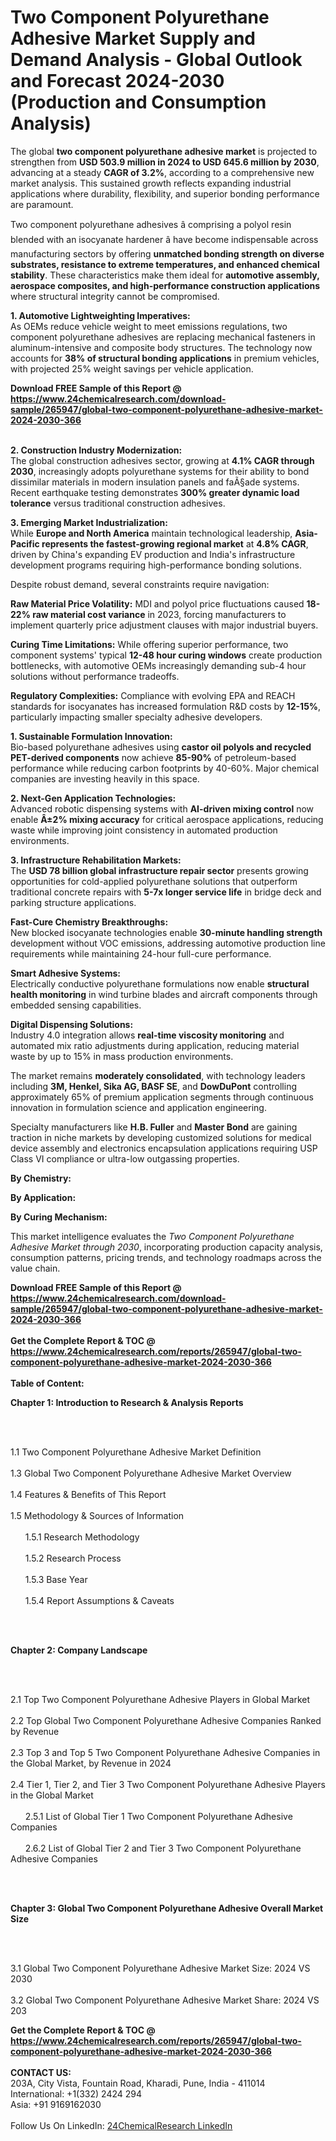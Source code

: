 <h1>Two Component Polyurethane Adhesive Market Supply and Demand Analysis - Global Outlook and Forecast 2024-2030 (Production and Consumption Analysis)</h1><p>The global <strong>two component polyurethane adhesive market</strong> is projected to strengthen from <strong>USD 503.9 million in 2024 to USD 645.6 million by 2030</strong>, advancing at a steady <strong>CAGR of 3.2%</strong>, according to a comprehensive new market analysis. This sustained growth reflects expanding industrial applications where durability, flexibility, and superior bonding performance are paramount.</p><p>Two component polyurethane adhesives â comprising a polyol resin blended with an isocyanate hardener â have become indispensable across manufacturing sectors by offering <strong>unmatched bonding strength on diverse substrates, resistance to extreme temperatures, and enhanced chemical stability</strong>. These characteristics make them ideal for <strong>automotive assembly, aerospace composites, and high-performance construction applications</strong> where structural integrity cannot be compromised.</p><p><strong>1. Automotive Lightweighting Imperatives:</strong><br>
As OEMs reduce vehicle weight to meet emissions regulations, two component polyurethane adhesives are replacing mechanical fasteners in aluminum-intensive and composite body structures. The technology now accounts for <strong>38% of structural bonding applications</strong> in premium vehicles, with projected 25% weight savings per vehicle application.</p><div><b>Download FREE Sample of this Report @ 
            <a href="https://www.24chemicalresearch.com/download-sample/265947/global-two-component-polyurethane-adhesive-market-2024-2030-366">
            https://www.24chemicalresearch.com/download-sample/265947/global-two-component-polyurethane-adhesive-market-2024-2030-366</a></b></div><br><p><strong>2. Construction Industry Modernization:</strong><br>
The global construction adhesives sector, growing at <strong>4.1% CAGR through 2030</strong>, increasingly adopts polyurethane systems for their ability to bond dissimilar materials in modern insulation panels and faÃ§ade systems. Recent earthquake testing demonstrates <strong>300% greater dynamic load tolerance</strong> versus traditional construction adhesives.</p><p><strong>3. Emerging Market Industrialization:</strong><br>
While <strong>Europe and North America</strong> maintain technological leadership, <strong>Asia-Pacific represents the fastest-growing regional market</strong> at <strong>4.8% CAGR</strong>, driven by China's expanding EV production and India's infrastructure development programs requiring high-performance bonding solutions.</p><p>Despite robust demand, several constraints require navigation:</p><p><strong>Raw Material Price Volatility:</strong> MDI and polyol price fluctuations caused <strong>18-22% raw material cost variance</strong> in 2023, forcing manufacturers to implement quarterly price adjustment clauses with major industrial buyers.</p><p><strong>Curing Time Limitations:</strong> While offering superior performance, two component systems' typical <strong>12-48 hour curing windows</strong> create production bottlenecks, with automotive OEMs increasingly demanding sub-4 hour solutions without performance tradeoffs.</p><p><strong>Regulatory Complexities:</strong> Compliance with evolving EPA and REACH standards for isocyanates has increased formulation R&amp;D costs by <strong>12-15%</strong>, particularly impacting smaller specialty adhesive developers.</p><p><strong>1. Sustainable Formulation Innovation:</strong><br>
Bio-based polyurethane adhesives using <strong>castor oil polyols and recycled PET-derived components</strong> now achieve <strong>85-90%</strong> of petroleum-based performance while reducing carbon footprints by 40-60%. Major chemical companies are investing heavily in this space.</p><p><strong>2. Next-Gen Application Technologies:</strong><br>
Advanced robotic dispensing systems with <strong>AI-driven mixing control</strong> now enable <strong>Â±2% mixing accuracy</strong> for critical aerospace applications, reducing waste while improving joint consistency in automated production environments.</p><p><strong>3. Infrastructure Rehabilitation Markets:</strong><br>
The <strong>USD 78 billion global infrastructure repair sector</strong> presents growing opportunities for cold-applied polyurethane solutions that outperform traditional concrete repairs with <strong>5-7x longer service life</strong> in bridge deck and parking structure applications.</p><p><strong>Fast-Cure Chemistry Breakthroughs:</strong><br>
    New blocked isocyanate technologies enable <strong>30-minute handling strength</strong> development without VOC emissions, addressing automotive production line requirements while maintaining 24-hour full-cure performance.</p><p><strong>Smart Adhesive Systems:</strong><br>
    Electrically conductive polyurethane formulations now enable <strong>structural health monitoring</strong> in wind turbine blades and aircraft components through embedded sensing capabilities.</p><p><strong>Digital Dispensing Solutions:</strong><br>
    Industry 4.0 integration allows <strong>real-time viscosity monitoring</strong> and automated mix ratio adjustments during application, reducing material waste by up to 15% in mass production environments.</p><p>The market remains <strong>moderately consolidated</strong>, with technology leaders including <strong>3M, Henkel, Sika AG, BASF SE</strong>, and <strong>DowDuPont</strong> controlling approximately 65% of premium application segments through continuous innovation in formulation science and application engineering.</p><p>Specialty manufacturers like <strong>H.B. Fuller</strong> and <strong>Master Bond</strong> are gaining traction in niche markets by developing customized solutions for medical device assembly and electronics encapsulation applications requiring USP Class VI compliance or ultra-low outgassing properties.</p><p><strong>By Chemistry:</strong></p><p><strong>By Application:</strong></p><p><strong>By Curing Mechanism:</strong></p><p>This market intelligence evaluates the <em>Two Component Polyurethane Adhesive Market through 2030</em>, incorporating production capacity analysis, consumption patterns, pricing trends, and technology roadmaps across the value chain.</p><div><b>Download FREE Sample of this Report @ 
            <a href="https://www.24chemicalresearch.com/download-sample/265947/global-two-component-polyurethane-adhesive-market-2024-2030-366">
            https://www.24chemicalresearch.com/download-sample/265947/global-two-component-polyurethane-adhesive-market-2024-2030-366</a></b></div><br><div><b>Get the Complete Report & TOC @ 
            <a href="https://www.24chemicalresearch.com/reports/265947/global-two-component-polyurethane-adhesive-market-2024-2030-366">
            https://www.24chemicalresearch.com/reports/265947/global-two-component-polyurethane-adhesive-market-2024-2030-366</a></b></div><br>
            <b>Table of Content:</b><p><p><strong>Chapter 1: Introduction to Research &amp; Analysis Reports</strong></p><br />
<br />
<p>1.1 Two Component Polyurethane Adhesive  Market Definition<br /><br />
1.3 Global Two Component Polyurethane Adhesive  Market Overview<br /><br />
1.4 Features &amp; Benefits of This Report<br /><br />
1.5 Methodology &amp; Sources of Information<br /><br />
&nbsp;&nbsp;&nbsp;&nbsp;&nbsp; 1.5.1 Research Methodology<br /><br />
&nbsp;&nbsp;&nbsp;&nbsp;&nbsp; 1.5.2 Research Process<br /><br />
&nbsp;&nbsp;&nbsp;&nbsp;&nbsp; 1.5.3 Base Year<br /><br />
&nbsp;&nbsp;&nbsp;&nbsp;&nbsp; 1.5.4 Report Assumptions &amp; Caveats</p><br />
<br />
<p><strong>Chapter 2: Company Landscape</strong></p><br />
<br />
<p>2.1 Top Two Component Polyurethane Adhesive  Players in Global Market<br /><br />
2.2 Top Global Two Component Polyurethane Adhesive  Companies Ranked by Revenue<br /><br />
2.3 Top 3 and Top 5 Two Component Polyurethane Adhesive  Companies in the Global Market, by Revenue in 2024<br /><br />
2.4 Tier 1, Tier 2, and Tier 3 Two Component Polyurethane Adhesive  Players in the Global Market<br /><br />
&nbsp;&nbsp;&nbsp;&nbsp;&nbsp; 2.5.1 List of Global Tier 1 Two Component Polyurethane Adhesive  Companies<br /><br />
&nbsp;&nbsp;&nbsp;&nbsp;&nbsp; 2.6.2 List of Global Tier 2 and Tier 3 Two Component Polyurethane Adhesive  Companies</p><br />
<br />
<p><strong>Chapter 3: Global Two Component Polyurethane Adhesive  Overall Market Size</strong></p><br />
<br />
<p>3.1 Global Two Component Polyurethane Adhesive  Market Size: 2024 VS 2030<br /><br />
3.2 Global Two Component Polyurethane Adhesive  Market Share: 2024 VS 203</p><div><b>Get the Complete Report & TOC @ 
            <a href="https://www.24chemicalresearch.com/reports/265947/global-two-component-polyurethane-adhesive-market-2024-2030-366">
            https://www.24chemicalresearch.com/reports/265947/global-two-component-polyurethane-adhesive-market-2024-2030-366</a></b></div><br><b>CONTACT US:</b><br>
            203A, City Vista, Fountain Road, Kharadi, Pune, India - 411014<br>
            International: +1(332) 2424 294<br>
            Asia: +91 9169162030 <br><br>
            Follow Us On LinkedIn: <a href="https://www.linkedin.com/company/24chemicalresearch/">24ChemicalResearch LinkedIn</a>